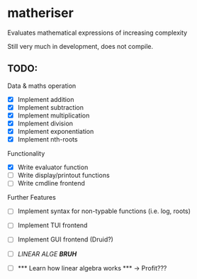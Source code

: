# matheriser
Evaluates mathematical expressions of increasing complexity

Still very much in development, does not compile.

## TODO:
Data & maths operation
- [x] Implement addition   
- [x] Implement subtraction
- [x] Implement multiplication
- [x] Implement division
- [x] Implement exponentiation
- [x] Implement nth-roots

Functionality
- [x] Write evaluator function
- [ ] Write display/printout functions
- [ ] Write cmdline frontend

Further Features
- [ ] Implement syntax for non-typable functions (i.e. log, roots)
- [ ] Implement TUI frontend
- [ ] Implement GUI frontend (Druid?)
- [ ] *LINEAR ALGE* ***BRUH***
- [ ] *** Learn how linear algebra works *** -> Profit???

